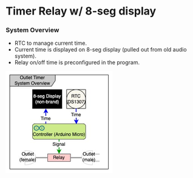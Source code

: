 <h1>Timer Relay w/ 8-seg display</h1>

### System Overview

* RTC to manage current time.
* Current time is displayed on 8-seg display (pulled out from old audio system).
* Relay on/off time is preconfigured in the program.

![overview](./img/overview.jpg)
